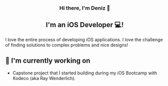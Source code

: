 <h3 align="center">
Hi there, I'm Deniz 👋
</h3>

<h2 align="center">
I'm an iOS Developer 💻!
</h2> 

I love the entire process of developing iOS applications. I love the challenge of finding solutions to complex problems and nice designs!

## 🔭 I'm currently working on
- Capstone project that I started building during my iOS Bootcamp with Kodeco (aka Ray Wenderlich).
